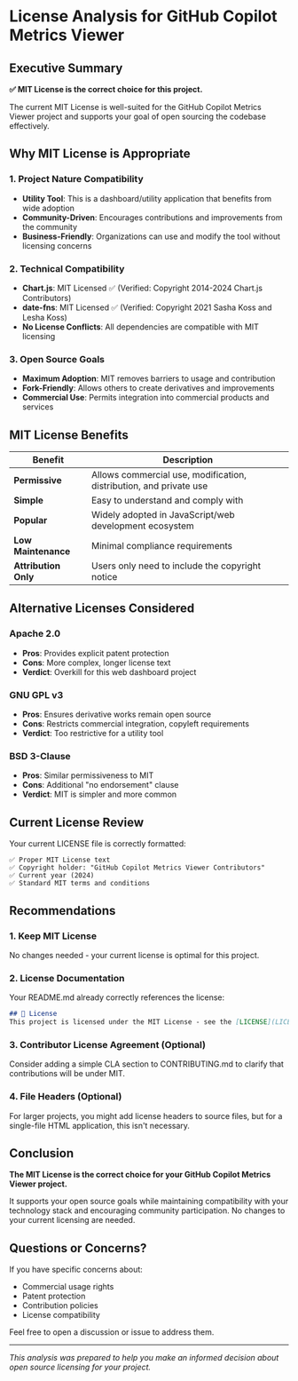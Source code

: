 # License Analysis for GitHub Copilot Metrics Viewer

## Executive Summary

**✅ MIT License is the correct choice for this project.**

The current MIT License is well-suited for the GitHub Copilot Metrics Viewer project and supports your goal of open sourcing the codebase effectively.

## Why MIT License is Appropriate

### 1. **Project Nature Compatibility**
- **Utility Tool**: This is a dashboard/utility application that benefits from wide adoption
- **Community-Driven**: Encourages contributions and improvements from the community
- **Business-Friendly**: Organizations can use and modify the tool without licensing concerns

### 2. **Technical Compatibility**
- **Chart.js**: MIT Licensed ✅ (Verified: Copyright 2014-2024 Chart.js Contributors)
- **date-fns**: MIT Licensed ✅ (Verified: Copyright 2021 Sasha Koss and Lesha Koss)
- **No License Conflicts**: All dependencies are compatible with MIT licensing

### 3. **Open Source Goals**
- **Maximum Adoption**: MIT removes barriers to usage and contribution
- **Fork-Friendly**: Allows others to create derivatives and improvements
- **Commercial Use**: Permits integration into commercial products and services

## MIT License Benefits

| Benefit | Description |
|---------|-------------|
| **Permissive** | Allows commercial use, modification, distribution, and private use |
| **Simple** | Easy to understand and comply with |
| **Popular** | Widely adopted in JavaScript/web development ecosystem |
| **Low Maintenance** | Minimal compliance requirements |
| **Attribution Only** | Users only need to include the copyright notice |

## Alternative Licenses Considered

### Apache 2.0
- **Pros**: Provides explicit patent protection
- **Cons**: More complex, longer license text
- **Verdict**: Overkill for this web dashboard project

### GNU GPL v3
- **Pros**: Ensures derivative works remain open source
- **Cons**: Restricts commercial integration, copyleft requirements
- **Verdict**: Too restrictive for a utility tool

### BSD 3-Clause
- **Pros**: Similar permissiveness to MIT
- **Cons**: Additional "no endorsement" clause
- **Verdict**: MIT is simpler and more common

## Current License Review

Your current LICENSE file is correctly formatted:

```
✅ Proper MIT License text
✅ Copyright holder: "GitHub Copilot Metrics Viewer Contributors"
✅ Current year (2024)
✅ Standard MIT terms and conditions
```

## Recommendations

### 1. **Keep MIT License** 
No changes needed - your current license is optimal for this project.

### 2. **License Documentation**
Your README.md already correctly references the license:
```markdown
## 📄 License
This project is licensed under the MIT License - see the [LICENSE](LICENSE) file for details.
```

### 3. **Contributor License Agreement (Optional)**
Consider adding a simple CLA section to CONTRIBUTING.md to clarify that contributions will be under MIT.

### 4. **File Headers (Optional)**
For larger projects, you might add license headers to source files, but for a single-file HTML application, this isn't necessary.

## Conclusion

**The MIT License is the correct choice for your GitHub Copilot Metrics Viewer project.**

It supports your open source goals while maintaining compatibility with your technology stack and encouraging community participation. No changes to your current licensing are needed.

## Questions or Concerns?

If you have specific concerns about:
- Commercial usage rights
- Patent protection
- Contribution policies
- License compatibility

Feel free to open a discussion or issue to address them.

---

*This analysis was prepared to help you make an informed decision about open source licensing for your project.*